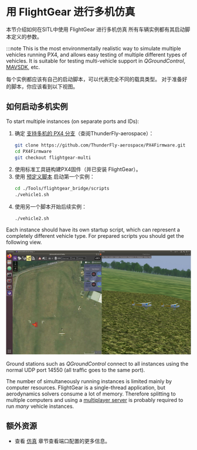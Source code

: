 # 用 FlightGear 进行多机仿真

本节介绍如何在SITL中使用 FlightGear 进行多机仿真 所有车辆实例都有其启动脚本定义的参数。

:::note
This is the most environmentally realistic way to simulate multiple vehicles running PX4, and allows easy testing of multiple different types of vehicles. It is suitable for testing multi-vehicle support in *QGroundControl*, [MAVSDK](https://mavsdk.mavlink.io/), etc.

每个实例都应该有自己的启动脚本，可以代表完全不同的载具类型。 对于准备好的脚本，你应该看到以下视图。

## 如何启动多机实例

To start multiple instances (on separate ports and IDs):

1. 确定 [支持多机的 PX4 分支](https://github.com/ThunderFly-aerospace/PX4Firmware/tree/flightgear-multi)（查阅ThunderFly-aerospace）：
   ```bash
   git clone https://github.com/ThunderFly-aerospace/PX4Firmware.git
   cd PX4Firmware
   git checkout flightgear-multi  
   ```
1. 使用标准工具链构建PX4固件（并已安装 FlightGear）。
1. 使用 [预定义脚本](https://github.com/ThunderFly-aerospace/PX4-FlightGear-Bridge/tree/master/scripts) 启动第一个实例：
   ```bash
   cd ./Tools/flightgear_bridge/scripts
   ./vehicle1.sh
   ```
1. 使用另一个脚本开始后续实例：
   ```bash
   ./vehicle2.sh
   ```

Each instance should have its own startup script, which can represent a completely different vehicle type. For prepared scripts you should get the following view.

![Multi-vehicle simulation using PX4 SITL and FlightGear](../../assets/simulation/flightgear/flightgear-multi-vehicle-sitl.jpg)

Ground stations such as *QGroundControl* connect to all instances using the normal UDP port 14550 (all traffic goes to the same port).

The number of simultaneously running instances is limited mainly by computer resources. FlightGear is a single-thread application, but aerodynamics solvers consume a lot of memory. Therefore splitting to multiple computers and using a [multiplayer server](http://wiki.flightgear.org/index.php?title=Howto:Multiplayer) is probably required to run *many* vehicle instances.

## 额外资源

* 查看 [仿真](../simulation/README.md) 章节查看端口配置的更多信息。
